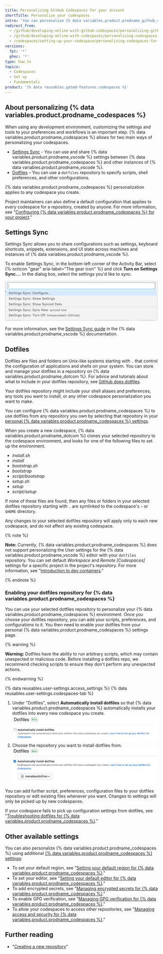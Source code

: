 ```yaml
---
title: Personalizing GitHub Codespaces for your account
shortTitle: Personalize your codespaces
intro: 'You can personalize {% data variables.product.prodname_github_codespaces %} by using a `dotfiles` repository on {% data variables.product.product_name %} or by using Settings Sync.'
redirect_from:
  - /github/developing-online-with-github-codespaces/personalizing-github-codespaces-for-your-account
  - /github/developing-online-with-codespaces/personalizing-codespaces-for-your-account
  - /codespaces/setting-up-your-codespace/personalizing-codespaces-for-your-account
versions:
  fpt: '*'
  ghec: '*'
type: how_to
topics:
  - Codespaces
  - Set up
  - Fundamentals
product: '{% data reusables.gated-features.codespaces %}'
---
```



## About personalizing {% data variables.product.prodname_codespaces %}

When using any development environment, customizing the settings and tools to your preferences and workflows is an important step. {% data variables.product.prodname_codespaces %} allows for two main ways of personalizing your codespaces.

- [Settings Sync](#settings-sync) - You can use and share {% data variables.product.prodname_vscode %} settings between {% data variables.product.prodname_codespaces %} and other instances of {% data variables.product.prodname_vscode %}.
- [Dotfiles](#dotfiles) – You can use a `dotfiles` repository to specify scripts, shell preferences, and other configurations.

{% data variables.product.prodname_codespaces %} personalization applies to any codespace you create.

Project maintainers can also define a default configuration that applies to every codespace for a repository, created by anyone. For more information, see "[Configuring {% data variables.product.prodname_codespaces %} for your project](/github/developing-online-with-codespaces/configuring-codespaces-for-your-project)."

## Settings Sync

Settings Sync allows you to share configurations such as settings, keyboard shortcuts, snippets, extensions, and UI state across machines and instances of {% data variables.product.prodname_vscode %}.

To enable Settings Sync, in the bottom-left corner of the Activity Bar, select {% octicon "gear" aria-label="The gear icon" %} and click **Turn on Settings Sync…**. In the dialog box, select the settings you'd like to sync.

![Setting Sync option in manage menu](/assets/images/help/codespaces/codespaces-manage-settings-sync.png)

For more information, see the [Settings Sync guide](https://code.visualstudio.com/docs/editor/settings-sync) in the {% data variables.product.prodname_vscode %} documentation.

## Dotfiles

Dotfiles are files and folders on Unix-like systems starting with `.` that control the configuration of applications and shells on your system. You can store and manage your dotfiles in a repository on {% data variables.product.prodname_dotcom %}. For advice and tutorials about what to include in your dotfiles repository, see [GitHub does dotfiles](https://dotfiles.github.io/).

Your dotfiles repository might include your shell aliases and preferences, any tools you want to install, or any other codespace personalization you want to make.

You can configure {% data variables.product.prodname_codespaces %} to use dotfiles from any repository you own by selecting that repository in your [personal {% data variables.product.prodname_codespaces %} settings](https://github.com/settings/codespaces).

When you create a new codespace, {% data variables.product.prodname_dotcom %} clones your selected repository to the codespace environment, and looks for one of the following files to set up the environment.

* _install.sh_
* _install_
* _bootstrap.sh_
* _bootstrap_
* _script/bootstrap_
* _setup.sh_
* _setup_
* _script/setup_

If none of these files are found, then any files or folders in your selected dotfiles repository starting with `.` are symlinked to the codespace's `~` or `$HOME` directory.

Any changes to your selected dotfiles repository will apply only to each new codespace, and do not affect any existing codespace.

{% note %}

**Note:** Currently, {% data variables.product.prodname_codespaces %} does not support personalizing the _User_ settings for the {% data variables.product.prodname_vscode %} editor with your `dotfiles` repository. You can set default _Workspace_ and _Remote [Codespaces]_ settings for a specific project in the project's repository. For more information, see "[Introduction to dev containers](/github/developing-online-with-codespaces/configuring-codespaces-for-your-project#creating-a-custom-dev-container-configuration)."

{% endnote %}

### Enabling your dotfiles repository for {% data variables.product.prodname_codespaces %}

You can use your selected dotfiles repository to personalize your {% data variables.product.prodname_codespaces %} environment. Once you choose your dotfiles repository, you can add your scripts, preferences, and configurations to it. You then need to enable your dotfiles from your personal {% data variables.product.prodname_codespaces %} settings page.

{% warning %}

**Warning:** Dotfiles have the ability to run arbitrary scripts, which may contain unexpected or malicious code. Before installing a dotfiles repo, we recommend checking scripts to ensure they don't perform any unexpected actions.

{% endwarning %}

{% data reusables.user-settings.access_settings %}
{% data reusables.user-settings.codespaces-tab %}
1. Under "Dotfiles", select **Automatically install dotfiles** so that {% data variables.product.prodname_codespaces %} automatically installs your dotfiles into every new codespace you create.
   ![Installing dotfiles](/assets/images/help/codespaces/install-custom-dotfiles.png)
2. Choose the repository you want to install dotfiles from.
   ![Selecting a dotfiles repo](/assets/images/help/codespaces/select-dotfiles-repo.png)

You can add further script, preferences, configuration files to your dotfiles repository or edit existing files whenever you want. Changes to settings will only be picked up by new codespaces.

If your codespace fails to pick up configuration settings from dotfiles, see "[Troubleshooting dotfiles for {% data variables.product.prodname_codespaces %}](/codespaces/troubleshooting/troubleshooting-dotfiles-for-codespaces)."

## Other available settings

You can also personalize {% data variables.product.prodname_codespaces %} using additional [{% data variables.product.prodname_codespaces %} settings](https://github.com/settings/codespaces):

- To set your default region, see "[Setting your default region for {% data variables.product.prodname_codespaces %}](/codespaces/managing-your-codespaces/setting-your-default-region-for-codespaces)."
- To set your editor, see "[Setting your default editor for {% data variables.product.prodname_codespaces %}](/codespaces/managing-your-codespaces/setting-your-default-editor-for-codespaces)."
- To add encrypted secrets, see "[Managing encrypted secrets for {% data variables.product.prodname_codespaces %}](/github/developing-online-with-codespaces/managing-encrypted-secrets-for-codespaces)."
- To enable GPG verification, see "[Managing GPG verification for {% data variables.product.prodname_codespaces %}](/github/developing-online-with-codespaces/managing-gpg-verification-for-codespaces)."
- To allow your codespaces to access other repositories, see "[Managing access and security for {% data variables.product.prodname_codespaces %}](/github/developing-online-with-codespaces/managing-access-and-security-for-codespaces)."

## Further reading

* "[Creating a new repository](/github/creating-cloning-and-archiving-repositories/creating-a-new-repository)"
